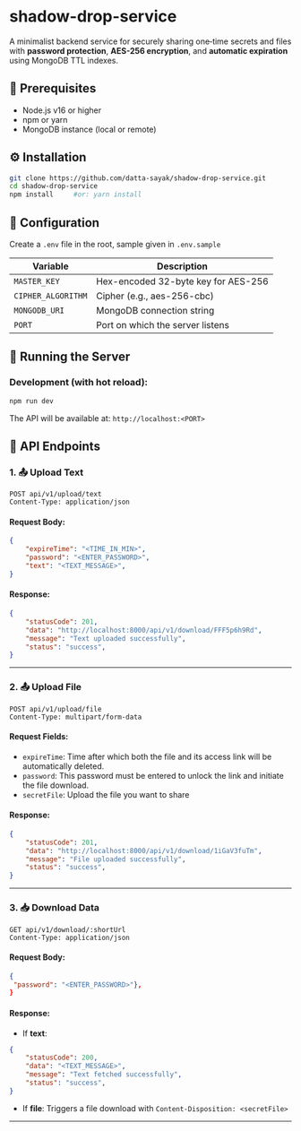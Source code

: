 # shadow-drop-service

A minimalist backend service for securely sharing one‐time secrets and files with **password protection**, **AES-256 encryption**, and **automatic expiration** using MongoDB TTL indexes.


## 🚀 Prerequisites

- Node.js v16 or higher
- npm or yarn
- MongoDB instance (local or remote)


## ⚙️ Installation

```bash  
git clone https://github.com/datta-sayak/shadow-drop-service.git
cd shadow-drop-service
npm install		#or: yarn install
```


## 🧪 Configuration

Create a `.env` file in the root, sample given in `.env.sample`

| Variable           | Description                                |  
|--------------------|--------------------------------------------|  
| `MASTER_KEY`       | Hex-encoded 32-byte key for AES-256        |  
| `CIPHER_ALGORITHM` | Cipher (e.g., aes-256-cbc)                 |  
| `MONGODB_URI`      | MongoDB connection string                  |  
| `PORT`             | Port on which the server listens           |    


## 🔧 Running the Server

### Development (with hot reload):

```bash  
npm run dev
  ```
The API will be available at: `http://localhost:<PORT>`

## 📡 API Endpoints

### 1. 📤 Upload Text

```http  
POST api/v1/upload/text
Content-Type: application/json  
```  

#### Request Body:
```json
{
    "expireTime": "<TIME_IN_MIN>",
    "password": "<ENTER_PASSWORD>",
    "text": "<TEXT_MESSAGE>",
}
```

#### Response:
```json  
{
    "statusCode": 201,
    "data": "http://localhost:8000/api/v1/download/FFF5p6h9Rd",
    "message": "Text uploaded successfully",
    "status": "success",
}
```  
  
---  

### 2. 📤 Upload File

```http  
POST api/v1/upload/file  
Content-Type: multipart/form-data  
```  

#### Request Fields:
- `expireTime`: Time after which both the file and its access link will be automatically deleted.
- `password`: This password must be entered to unlock the link and initiate the file download.
- `secretFile`: Upload the file you want to share

#### Response:
```json  
{
    "statusCode": 201,
    "data": "http://localhost:8000/api/v1/download/1iGaV3fuTm",
    "message": "File uploaded successfully",
    "status": "success",
}
```  
  
---  

### 3. 📥 Download Data

```http  
GET api/v1/download/:shortUrl
Content-Type: application/json  
```  

#### Request Body:
```json  
{  
 "password": "<ENTER_PASSWORD>"},
}  
```  

#### Response:
- If **text**:
```json  
{
    "statusCode": 200,
    "data": "<TEXT_MESSAGE>",
    "message": "Text fetched successfully",
    "status": "success",
}  
```
- If **file**:
  Triggers a file download with `Content-Disposition: <secretFile>`
---  
